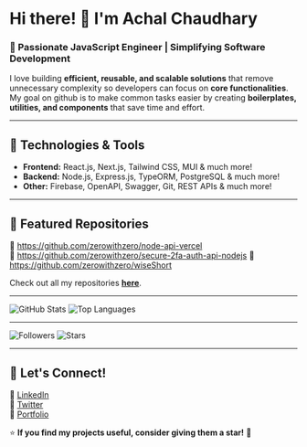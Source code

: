 # Hi there! 👋 I'm Achal Chaudhary  

### 🚀 Passionate JavaScript Engineer | Simplifying Software Development  

I love building **efficient, reusable, and scalable solutions** that remove unnecessary complexity so developers can focus on **core functionalities**. My goal on github is to make common tasks easier by creating **boilerplates, utilities, and components** that save time and effort.  

---

## 🔧 Technologies & Tools  
- **Frontend:** React.js, Next.js, Tailwind CSS, MUI & much more!  
- **Backend:** Node.js, Express.js, TypeORM, PostgreSQL & much more!
- **Other:** Firebase, OpenAPI, Swagger, Git, REST APIs & much more!

---

## 📌 Featured Repositories  
🔹 https://github.com/zerowithzero/node-api-vercel  
🔹 https://github.com/zerowithzero/secure-2fa-auth-api-nodejs 
🔹 https://github.com/zerowithzero/wiseShort

Check out all my repositories [**here**](https://github.com/zerowithzero).  

---

![GitHub Stats](https://github-readme-stats.vercel.app/api?username=zerowithzero&show_icons=true&theme=radical)
![Top Languages](https://github-readme-stats.vercel.app/api/top-langs/?username=zerowithzero&layout=compact&theme=radical)

---

![Followers](https://img.shields.io/github/followers/zerowithzero?style=social)
![Stars](https://img.shields.io/github/stars/zerowithzero?style=social)

---

## 🤝 Let's Connect!  
🔗 [LinkedIn](https://www.linkedin.com/in/zerowillreborn/)  
🔗 [Twitter](https://twitter.com/zerowith_0)  
🔗 [Portfolio](https://achals-lab.vercel.app)  

⭐ **If you find my projects useful, consider giving them a star!** 🚀  


<!--
**zerowithzero/zerowithzero** is a ✨ _special_ ✨ repository because its `README.md` (this file) appears on your GitHub profile.

Here are some ideas to get you started:

- 🔭 I’m currently working on ...
- 🌱 I’m currently learning ...
- 👯 I’m looking to collaborate on ...
- 🤔 I’m looking for help with ...
- 💬 Ask me about ...
- 📫 How to reach me: ...
- 😄 Pronouns: ...
- ⚡ Fun fact: ...
-->
